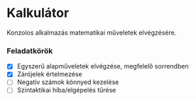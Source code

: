 # Kalkulátor

Konzolos alkalmazás matematikai műveletek elvégzésére.


### Feladatkörök
 - [X] Egyszerű alapműveletek elvégzése, megfelelő sorrendben
 - [X] Zárójelek értelmezése
 - [ ] Negatív számok könnyed kezelése
 - [ ] Szintaktikai hiba/elgépelés tűrése
